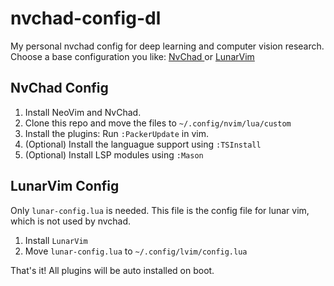# nvchad-config-dl

My personal nvchad config for deep learning and computer vision research.
Choose a base configuration you like: [ NvChad ](https://nvchad.com) or [ LunarVim ](http://lunarvim.org)

## NvChad Config

1. Install NeoVim and NvChad.
2. Clone this repo and move the files to `~/.config/nvim/lua/custom`
3. Install the plugins: Run `:PackerUpdate` in vim.
4. (Optional) Install the languague support using `:TSInstall`
5. (Optional) Install LSP modules using `:Mason`

## LunarVim Config

Only `lunar-config.lua` is needed. This file is the config file for lunar vim, which is not used by nvchad.

1. Install `LunarVim`
2. Move `lunar-config.lua` to `~/.config/lvim/config.lua`

That's it! All plugins will be auto installed on boot.
